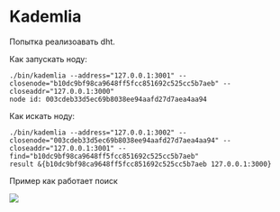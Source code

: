 # Kademlia

Попытка реализоавать dht. 

Как запускать ноду:

```
./bin/kademlia --address="127.0.0.1:3001" --closenode="b10dc9bf98ca9648ff5fcc851692c525cc5b7aeb" --closeaddr="127.0.0.1:3000"
node id: 003cdeb33d5ec69b8038ee94aafd27d7aea4aa94
```

Как искать ноду:

```
./bin/kademlia --address="127.0.0.1:3002" --closenode="003cdeb33d5ec69b8038ee94aafd27d7aea4aa94" --closeaddr="127.0.0.1:3001" --find="b10dc9bf98ca9648ff5fcc851692c525cc5b7aeb"
result &{b10dc9bf98ca9648ff5fcc851692c525cc5b7aeb 127.0.0.1:3000}
```

Пример как работает поиск

![](https://photos-5.dropbox.com/t/2/AACTI4dUbVns06VsNu0bW60RW1-npnVRlYfaOm0nNR18Kg/12/750049/png/32x32/3/1499641200/0/2/kademlia.png/ENaoXhjnoLvbBCACKAI/cJBB_ujbysab_RbYtbjY8ciRXDkjndJXcFsdr_Q1Nek?dl=0&size=1600x1200&size_mode=3)
